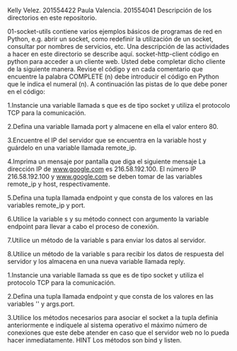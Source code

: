 Kelly Velez. 201554422
Paula Valencia. 201554041
Descripción de los directorios en este repositorio.

01-socket-utils contiene varios ejemplos básicos de programas de red en Python, e.g. abrir un socket, como redefinir la utilización de un socket, consultar por nombres de servicios, etc. Una descripción de las actividades a hacer en este directorio se describe aquí.
socket-http-client código en python para acceder a un cliente web. Usted debe completar dicho cliente de la siguiente manera. Revise el código y en cada comentario que encuentre la palabra COMPLETE (n) debe introducir el código en Python que le indica el numeral (n). A continuación las pistas de lo que debe poner en el código:

1.Instancie una variable llamada s que es de tipo socket y utiliza el protocolo TCP para la comunicación.

2.Defina una variable llamada port y almacene en ella el valor entero 80.

3.Encuentre el IP del servidor que se encuentra en la variable host y guárdelo en una variable llamada remote_ip.

4.Imprima un mensaje por pantalla que diga el siguiente mensaje La dirección IP de www.google.com es 216.58.192.100. El número IP 216.58.192.100 y www.google.com se deben tomar de las variables remote_ip y host, respectivamente.

5.Defina una tupla llamada endpoint y que consta de los valores en las variables remote_ip y port.

6.Utilice la variable s y su método connect con argumento la variable endpoint para llevar a cabo el proceso de conexión.

7.Utilice un método de la variable s para enviar los datos al servidor.

8.Utilice un método de la variable s para recibir los datos de respuesta del servidor y los almacena en una nueva variable llamada reply.

1.Instancie una variable llamada ss que es de tipo socket y utiliza el protocolo TCP para la comunicación.

2.Defina una tupla llamada endpoint y que consta de los valores en las variables '' y args.port.

3.Utilice los métodos necesarios para asociar el socket a la tupla definia anteriormente e indíquele al sistema operativo el máximo número de conexiones que este debe atender en caso que el servidor web no lo pueda hacer inmediatamente. HINT Los métodos son bind y listen.
